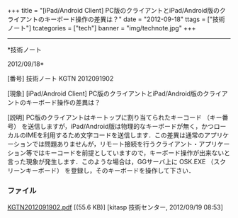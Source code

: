 ﻿+++
title = "[iPad/Android Client] PC版のクライアントとiPad/Android版のクライアントのキーボード操作の差異は？"
date = "2012-09-18"
ttags = ["技術ノート"]
tcategories = ["tech"]
banner = "img/technote.jpg"
+++

-----------------------------------------------------------------------------------------------------------------------------

*技術ノート

2012/09/18*


[番号]
技術ノート KGTN 2012091902

[現象]
[iPad/Android Client]
PC版のクライアントとiPad/Android版のクライアントのキーボード操作の差異は？

[説明]
PC版のクライアントはキートップに割り当てられたキーコード （キー番号）
を送信しますが，iPad/Android版は物理的なキーボードが無く，かつローカルのIMEを利用するため文字コードを送信します．この差異は通常のアプリケーションでは問題ありませんが，リモート接続を行うクライアント・アプリケーション等ではキーコードを前提としていますので，キーボード操作が出来ないと言った現象が発生します．このような場合は，GGサーバ上に
OSK.EXE （スクリーンキーボード）
を登録し，そのキーボードを操作して下さい．


### ファイル

 
 


[KGTN2012091902.pdf](http://techreport.kitasp.net/attachments/download/998/KGTN2012091902.pdf)
 [(55.6 KB)] [kitasp 技術センター, 2012/09/19
08:53]


 


 

